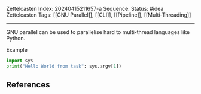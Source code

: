 Zettelcasten Index: 20240415211657-a
Sequence:
Status: #idea
Zettelcasten Tags: [[GNU Parallel]], [[CLI]], [[Pipeline]], [[Multi-Threading]]

---

GNU parallel can be used to parallelise hard to multi-thread languages like Python.

Example
```python
import sys
print("Hello World from task": sys.argv[1])
```

## References